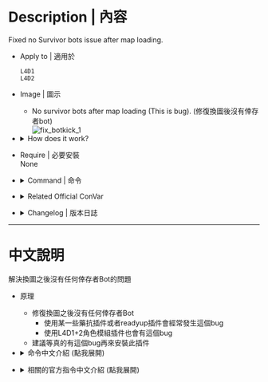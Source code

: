 # Description | 內容
Fixed no Survivor bots issue after map loading.

* Apply to | 適用於
	```
	L4D1
	L4D2
	```

* Image | 圖示
	* No survivor bots after map loading (This is bug). (修復換圖後沒有倖存者bot)
	<br/>![fix_botkick_1](image/fix_botkick_1.jpg)

* <details><summary>How does it work?</summary>

	* After map loading, fixed no survivor bots issue sometimes.
		* Usually this bug happens when using ready up plugin.
		* Or using l4d1+2 character plugin like CSM
</details>

* Require | 必要安裝
<br>None

* <details><summary>Command | 命令</summary>

	* **Trying to fix wrong numbers of survivor bots in server. (Adm required: ADMFLAG_ROOT)**
		```php
		sm_botfix
		```
</details>

* <details><summary>Related Official ConVar</summary>

	```php
    // Max # of survivors
    sm_cvar survivor_limit 4
    ```
</details>   

* <details><summary>Changelog | 版本日誌</summary>

	* v1.0 (2023-11-2)
		* Improve code

	* v1.4 (2023-8-24)
		* Improve code

	* v1.3
		* Remake Code
</details>

- - - -
# 中文說明
解決換圖之後沒有任何倖存者Bot的問題

* 原理
    * 修復換圖之後沒有任何倖存者Bot
		* 使用某一些藥抗插件或者readyup插件會經常發生這個bug
		* 使用L4D1+2角色模組插件也會有這個bug
    * 建議等真的有這個bug再來安裝此插件

* <details><summary>命令中文介紹 (點我展開)</summary>

	* **管理員手動輸入!botfix修復 (權限: ADMFLAG_ROOT)**
		```php
		sm_botfix
		```
</details>

* <details><summary>相關的官方指令中文介紹 (點我展開)</summary>

	```php
    // 倖存者最大數量限制
    sm_cvar survivor_limit 4
    ```
</details>    